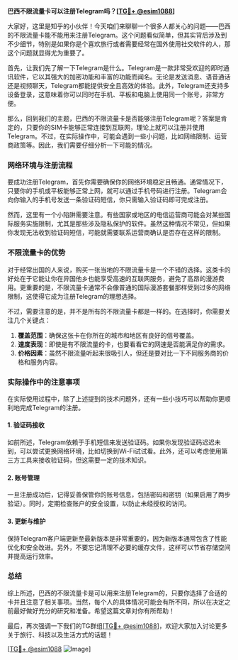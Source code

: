 **巴西不限流量卡可以注册Telegram吗？[[TG💪+ @esim1088](https://t.me/s/esim1088)]**

大家好，这里是知乎的小伙伴！今天咱们来聊聊一个很多人都关心的问题——巴西的不限流量卡能不能用来注册Telegram。这个问题看似简单，但其实背后涉及到不少细节，特别是如果你是个喜欢旅行或者需要经常在国外使用社交软件的人，那这个问题就显得尤为重要了。

首先，让我们先了解一下Telegram是什么。Telegram是一款非常受欢迎的即时通讯软件，它以其强大的加密功能和丰富的功能而闻名。无论是发送消息、语音通话还是视频聊天，Telegram都能提供安全且高效的体验。此外，Telegram还支持多设备登录，这意味着你可以同时在手机、平板和电脑上使用同一个账号，非常方便。

那么，回到我们的主题，巴西的不限流量卡是否能够注册Telegram呢？答案是肯定的，只要你的SIM卡能够正常连接到互联网，理论上就可以注册并使用Telegram。不过，在实际操作中，可能会遇到一些小问题，比如网络限制、运营商政策等。因此，我们需要仔细分析一下可能的情况。

### 网络环境与注册流程

要成功注册Telegram，首先你需要确保你的网络环境稳定且畅通。通常情况下，只要你的手机或平板能够正常上网，就可以通过手机号码进行注册。Telegram会向你输入的手机号发送一条验证码短信，你只需输入验证码即可完成注册。

然而，这里有一个小陷阱需要注意。有些国家或地区的电信运营商可能会对某些国际服务实施限制，尤其是那些涉及隐私保护的软件。虽然这种情况不常见，但如果你发现无法收到验证码短信，可能就需要联系运营商确认是否存在这样的限制。

### 不限流量卡的优势

对于经常出国的人来说，购买一张当地的不限流量卡是一个不错的选择。这类卡的好处在于它能让你在异国他乡也能享受高速的互联网服务，避免了高昂的漫游费用。更重要的是，不限流量卡通常不会像普通的国际漫游套餐那样受到过多的网络限制，这使得它成为注册Telegram的理想选择。

不过，需要注意的是，并不是所有的不限流量卡都是一样的。在选择时，你需要关注几个关键点：

1. **覆盖范围**：确保这张卡在你所在的城市和地区有良好的信号覆盖。
2. **速度表现**：即使是有不限流量的卡，也要看看它的网速是否能满足你的需求。
3. **价格因素**：虽然不限流量听起来很吸引人，但还是要对比一下不同服务商的价格和服务内容。

### 实际操作中的注意事项

在实际使用过程中，除了上述提到的技术问题外，还有一些小技巧可以帮助你更顺利地完成Telegram的注册。

#### 1. 验证码接收
如前所述，Telegram依赖于手机短信来发送验证码。如果你发现验证码迟迟未到，可以尝试更换网络环境，比如切换到Wi-Fi试试看。此外，还可以考虑使用第三方工具来接收验证码，但这需要一定的技术知识。

#### 2. 账号管理
一旦注册成功后，记得妥善保管你的账号信息，包括密码和密钥（如果启用了两步验证）。同时，定期检查账户的安全设置，以防止未经授权的访问。

#### 3. 更新与维护
保持Telegram客户端更新至最新版本是非常重要的，因为新版本通常包含了性能优化和安全改进。另外，不要忘记清理不必要的缓存文件，这样可以节省存储空间并提高运行效率。

### 总结

综上所述，巴西的不限流量卡是可以用来注册Telegram的，只要你选择了合适的卡并且注意了相关事项。当然，每个人的具体情况可能会有所不同，所以在决定之前最好做好充分的研究和准备。希望这篇文章对你有所帮助！

最后，再次强调一下我们的TG群组[[TG💪+ @esim1088](https://t.me/s/esim1088)]，欢迎大家加入讨论更多关于旅行、科技以及生活方式的话题！ 

[[TG💪+ @esim1088](https://t.me/s/esim1088) ![Image](https://i.postimg.cc/4NQfJmqS/Snipaste-2025-05-13-00-14-12.png)]
